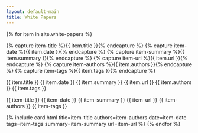 ```yaml
---
layout: default-main
title: White Papers
---
```


{% for item in site.white-papers %}

  {% capture item-title %}{{ item.title }}{% endcapture %}
  {% capture item-date %}{{ item.date }}{% endcapture %}
  {% capture item-summary %}{{ item.summary }}{% endcapture %}
  {% capture item-url %}{{ item.url }}{% endcapture %}
  {% capture item-authors %}{{ item.authors }}{% endcapture %}
  {% capture item-tags %}{{ item.tags }}{% endcapture %}

  {{ item.title }}
  {{ item.date }}
  {{ item.summary }}
  {{ item.url }}
  {{ item.authors }}
  {{ item.tags }}

  {{ item-title }}
  {{ item-date }}
  {{ item-summary }}
  {{ item-url }}
  {{ item-authors }}
  {{ item-tags }}

  {% include card.html title=item-title authors=item-authors date=item-date tags=item-tags summary=item-summary url=item-url %}
{% endfor %}